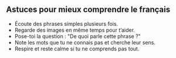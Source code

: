 ## Astuces pour mieux comprendre le français

- Écoute des phrases simples plusieurs fois.
- Regarde des images en même temps pour t’aider.
- Pose-toi la question : "De quoi parle cette phrase ?"
- Note les mots que tu ne connais pas et cherche leur sens.
- Respire et reste calme si tu ne comprends pas tout.
